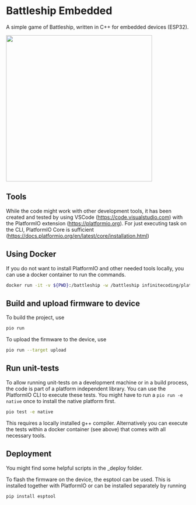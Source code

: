 # Battleship Embedded
A simple game of Battleship, written in C++ for embedded devices (ESP32).

<img src="https://user-images.githubusercontent.com/11467601/154758318-84eafd62-75f5-4113-8d49-7534f8db370a.jpg" width="400px">

## Tools
While the code might work with other development tools, it has been created and tested by using VSCode (https://code.visualstudio.com) with the PlatformIO extension (https://platformio.org). For just executing task on the CLI, PlatformIO Core is sufficient (https://docs.platformio.org/en/latest/core/installation.html)

## Using Docker 
If you do not want to install PlatformIO and other needed tools locally, you can use a docker container to run the commands.

```bash
docker run -it -v ${PWD}:/battleship -w /battleship infinitecoding/platformio-for-ci bash
```

## Build and upload firmware to device
To build the project, use

```bash
pio run
```

To upload the firmware to the device, use

```bash
pio run --target upload
```

## Run unit-tests
To allow running unit-tests on a development machine or in a build process, the code is part of a platform independent library. You can use the PlatformIO CLI to execute these tests. You might have to run a `pio run -e native` once to install the native platform first.

```bash
pio test -e native
```
This requires a locally installed g++ compiler. Alternatively you can execute the tests within a docker container (see above) that comes with all necessary tools.

## Deployment
You might find some helpful scripts in the _deploy folder.

To flash the firmware on the device, the esptool can be used. This is installed together with PlatformIO or can be installed separately by running

```bash
pip install esptool
```
